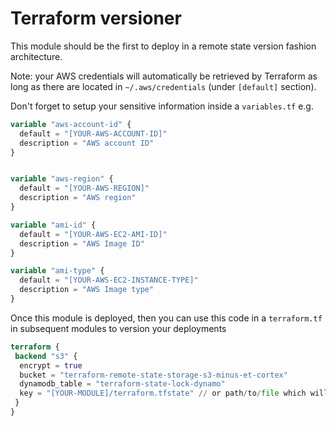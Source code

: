 # Terraform versioner

This module should be the first to deploy in a remote state version fashion architecture.

Note: your AWS credentials will automatically be retrieved by Terraform as long as there are located in `~/.aws/credentials` (under `[default]` section).

Don't forget to setup your sensitive information inside a `variables.tf`
e.g.
```terraform
variable "aws-account-id" {
  default = "[YOUR-AWS-ACCOUNT-ID]"
  description = "AWS account ID"
}


variable "aws-region" {
  default = "[YOUR-AWS-REGION]"
  description = "AWS region"
}

variable "ami-id" {
  default = "[YOUR-AWS-EC2-AMI-ID]"
  description = "AWS Image ID"
}

variable "ami-type" {
  default = "[YOUR-AWS-EC2-INSTANCE-TYPE]"
  description = "AWS Image type"
}

```

Once this module is deployed, then you can use this code in a `terraform.tf` in subsequent modules to version your deployments

```terraform
terraform {
 backend "s3" {
  encrypt = true
  bucket = "terraform-remote-state-storage-s3-minus-et-cortex"
  dynamodb_table = "terraform-state-lock-dynamo"
  key = "[YOUR-MODULE]/terraform.tfstate" // or path/to/file which will contains the versioned changes
 }
}
```
